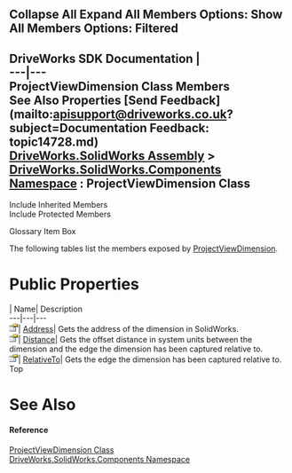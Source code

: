 Collapse All Expand All Members Options: Show All  Members Options: Filtered   
---  
DriveWorks SDK Documentation  |   
---|---  
ProjectViewDimension Class Members   
See Also Properties [Send Feedback](mailto:apisupport@driveworks.co.uk?subject=Documentation Feedback: topic14728.md)  
[DriveWorks.SolidWorks Assembly](topic13342.md) > [DriveWorks.SolidWorks.Components Namespace](topic13925.md) : ProjectViewDimension Class  
---  
  
Include Inherited Members    
Include Protected Members  


Glossary Item Box

The following tables list the members exposed by [ProjectViewDimension](topic14728.md).

# Public Properties

| Name| Description  
---|---|---  
![Public Property](dotnetimages/publicProperty.gif)| [Address](topic14734.md)| Gets the address of the dimension in SolidWorks.   
![Public Property](dotnetimages/publicProperty.gif)| [Distance](topic14735.md)| Gets the offset distance in system units between the dimension and the edge the dimension has been captured relative to.   
![Public Property](dotnetimages/publicProperty.gif)| [RelativeTo](topic14736.md)| Gets the edge the dimension has been captured relative to.   
Top

# See Also

#### Reference

[ProjectViewDimension Class](topic14728.md)   
[DriveWorks.SolidWorks.Components Namespace](topic13925.md)


